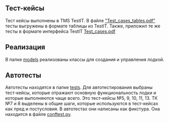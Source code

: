 ## Тест-кейсы
Тест кейсы выполнены в TMS TestIT.
В файле ["Test_cases_tables.pdf"](Test_cases_tables.pdf) тесты выгружены в формате таблицы из TestIT. Также, приложил те же тесты в формате интерфейса TestIT [Test_cases.pdf](Test_cases.pdf)

## Реализация
В папке [models](models) реализованы классы для создания и управления лодкой.

## Автотесты
Автотесты находятся в папке [tests](tests). 
Для автотестирования выбраны тест-кейсы, которые отражают основную функциональность лодки и которые выполняются чаще всего.
Это тест-кейсы №5, 9, 10, 11, 13. ТК №7 и 8 выделены в общие шаги, которые используются в тест-кейсах как пред и постусловия. В автотестах они написаны как фикстура. Она находится в файле [conftest.py](conftest.py). 
